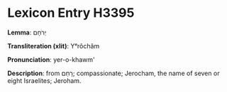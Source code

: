 # Lexicon Entry H3395

**Lemma**: יְרֹחָם

**Transliteration (xlit)**: Yᵉrôchâm

**Pronunciation**: yer-o-khawm'

**Description**:
from רָחַם; compassionate; Jerocham, the name of seven or eight Israelites; Jeroham.
